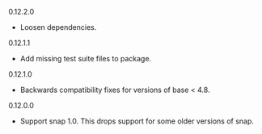 0.12.2.0
* Loosen dependencies.

0.12.1.1
* Add missing test suite files to package.

0.12.1.0
* Backwards compatibility fixes for versions of base < 4.8.

0.12.0.0
* Support snap 1.0. This drops support for some older versions of snap.
